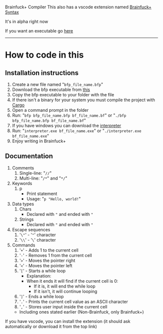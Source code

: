  Brainfuck+ Compiler
This also has a vscode extension named [Brainfuck+ Syntax](https://github.com/tadaHrd/bfp-syntax)

It's in alpha right now

If you want an executable go [here](https://github.com/tadaHrd/bfp-compiler/releases/tag/1.0.0.0)

---
# How to code in this

## Installation instructions
1. Create a new file named "`bfp_file_name.bfp`"
2. Download the bfp executable from [this](https://github.com/tadaHrd/bfp-compiler/releases/tag/2.0.0.0)
3. Copy the bfp executable to your folder with the file
4. If there isn't a binary for your system you must compile the project with [Cargo](https://doc.rust-lang.org/book/ch01-03-hello-cargo.html#building-and-running-a-cargo-project)
5. Open a command prompt in the folder
6. Run: "`bfp bfp_file_name.bfp bf_file_name.bf`" or "`./bfp bfp_file_name.bfp bf_file_name.bf`"
7. If you have windows you can download the [interpreter](https://github.com/tadaHrd/bfp-compiler/releases/tag/2.0.0.0)
8. Run: "`interpreter.exe bf_file_name.exe`" or "`./interpreter.exe bf_file_name.exe`"
9. Enjoy writing in Brainfuck+

## Documentation
1. Comments
    1. Single-line: "`//`"
    2. Multi-line: "`/*`" and "`*/`"
2. Keywords
    1. p
       - Print statement
       - Usage: "`p "Hello, world!`"
3. Data types
   1. Chars
      - Declared with `"` and ended with `"`
   2. Strings
      - Declared with `"` and ended with `"`
4. Escape sequences
   1. '`\"`' - '`"`' character
   2. '`\\`' - '`\`' character
5. Commands
   1. '`+`' - Adds 1 to the current cell
   2. '`-`' - Removes 1 from the current cell
   3. '`>`' - Moves the pointer right
   4. '`<`' - Moves the pointer left
   5. '`[`' - Starts a while loop
      - Explanation:
      - When it ends it will find if the current cell is 0:
        - If it is, it will end the while loop
        - If it isn't, it will continue looping
    6. '`]`' - Ends a while loop
    7. '`.`' - Prints the current cell value as an ASCII character
    8. '`,`' - Stores user input inside the current cell
    - Including ones stated earlier (Non-Brainfuck, only Brainfuck+)

If you have vscode, you can install the extension (it should ask automatically or download it from the top link)